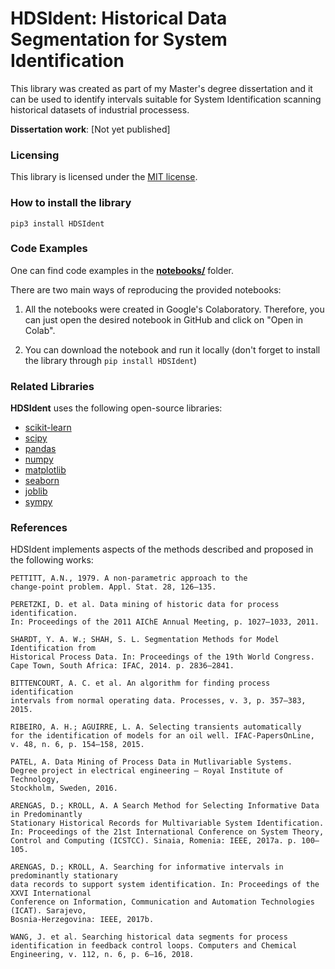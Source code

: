 # HDSIdent: Historical Data Segmentation for System Identification

This library was created as part of my Master's degree dissertation and it can be used to identify intervals suitable for System Identification scanning historical datasets of industrial processess.

**Dissertation work**: [Not yet published]

### Licensing
This library is licensed under the [MIT license](https://github.com/GiulioCMSanto/HDSIdent/blob/master/LICENSE).

### How to install the library
```pip3 install HDSIdent```

### Code Examples
One can find code examples in the [**notebooks/**](https://github.com/GiulioCMSanto/HDSIdent/tree/master/notebooks) folder. 

There are two main ways of reproducing the provided notebooks:

1) All the notebooks were created in Google's Colaboratory. Therefore, you can just open the desired notebook in GitHub and click on "Open in Colab".

2) You can download the notebook and run it locally (don't forget to install the library through ```pip install HDSIdent```)

### Related Libraries
**HDSIdent** uses the following open-source libraries:

- [scikit-learn](https://github.com/scikit-learn/scikit-learn/blob/master/COPYING)
- [scipy](https://github.com/scipy/scipy/blob/master/LICENSE.txt)
- [pandas](https://github.com/pandas-dev/pandas/blob/master/LICENSE)
- [numpy](https://github.com/numpy/numpy/blob/master/LICENSE.txt)
- [matplotlib](https://github.com/matplotlib/matplotlib/blob/master/LICENSE/LICENSE)
- [seaborn](https://github.com/mwaskom/seaborn/blob/master/LICENSE)
- [joblib](https://github.com/joblib/joblib/blob/master/LICENSE.txt)
- [sympy](https://github.com/sympy/sympy/blob/master/LICENSE)

### References

HDSIdent implements aspects of the methods described and proposed in the following works:

```
PETTITT, A.N., 1979. A non-parametric approach to the
change-point problem. Appl. Stat. 28, 126–135.

PERETZKI, D. et al. Data mining of historic data for process identification.
In: Proceedings of the 2011 AIChE Annual Meeting, p. 1027–1033, 2011.

SHARDT, Y. A. W.; SHAH, S. L. Segmentation Methods for Model Identification from
Historical Process Data. In: Proceedings of the 19th World Congress.
Cape Town, South Africa: IFAC, 2014. p. 2836–2841.

BITTENCOURT, A. C. et al. An algorithm for finding process identification
intervals from normal operating data. Processes, v. 3, p. 357–383, 2015.

RIBEIRO, A. H.; AGUIRRE, L. A. Selecting transients automatically
for the identification of models for an oil well. IFAC-PapersOnLine,
v. 48, n. 6, p. 154–158, 2015.

PATEL, A. Data Mining of Process Data in Mutlivariable Systems.
Degree project in electrical engineering — Royal Institute of Technology,
Stockholm, Sweden, 2016.

ARENGAS, D.; KROLL, A. A Search Method for Selecting Informative Data in Predominantly
Stationary Historical Records for Multivariable System Identification.
In: Proceedings of the 21st International Conference on System Theory,
Control and Computing (ICSTCC). Sinaia, Romenia: IEEE, 2017a. p. 100–105.

ARENGAS, D.; KROLL, A. Searching for informative intervals in predominantly stationary
data records to support system identification. In: Proceedings of the XXVI International
Conference on Information, Communication and Automation Technologies (ICAT). Sarajevo,
Bosnia-Herzegovina: IEEE, 2017b.

WANG, J. et al. Searching historical data segments for process
identification in feedback control loops. Computers and Chemical
Engineering, v. 112, n. 6, p. 6–16, 2018.
```